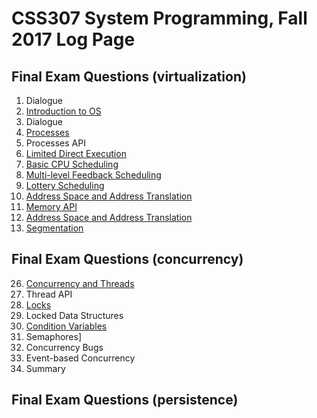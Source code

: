 # CSS307 System Programming, Fall 2017 Log Page

## Final Exam Questions (virtualization)

1. Dialogue
2. [Introduction to OS](ch02.md)
3. Dialogue
4. [Processes](ch04.md)
5. Processes API
6. [Limited Direct Execution](ch06.md)
7. [Basic CPU Scheduling](ch07.md)
8. [Multi-level Feedback Scheduling](ch08.md)
9. [Lottery Scheduling](ch09.md)
13. [Address Space and Address Translation](ch13and15.md)
14. [Memory API](ch14.md)
15. [Address Space and Address Translation](ch13and15.md)
16. [Segmentation](ch16.md)


## Final Exam Questions (concurrency)

26. [Concurrency and Threads](ch26.md)
27. Thread API
28. [Locks](ch28.md)
29. Locked Data Structures
30. [Condition Variables](ch30.md)
31. Semaphores]
32. Concurrency Bugs
33. Event-based Concurrency
34. Summary

## Final Exam Questions (persistence)
